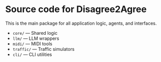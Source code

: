 # Source code for Disagree2Agree

This is the main package for all application logic, agents, and interfaces.

- `core/` — Shared logic
- `llm/` — LLM wrappers
- `midi/` — MIDI tools
- `traffic/` — Traffic simulators
- `cli/` — CLI utilities
